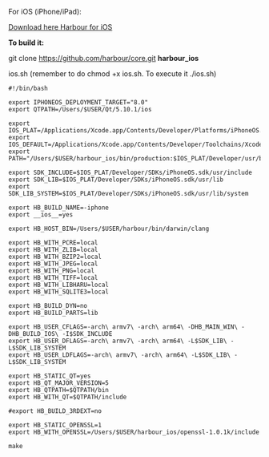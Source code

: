 For iOS (iPhone/iPad):

[Download here Harbour for iOS](https://bitbucket.org/fivetech/harbour-xharbour-builds/downloads/harbour_ios_20160401.zip)

**To build it:**

git clone https://github.com/harbour/core.git **harbour_ios**

ios.sh      (remember to do chmod +x ios.sh. To execute it ./ios.sh)
```
#!/bin/bash

export IPHONEOS_DEPLOYMENT_TARGET="8.0"
export QTPATH=/Users/$USER/Qt/5.10.1/ios

export IOS_PLAT=/Applications/Xcode.app/Contents/Developer/Platforms/iPhoneOS.platform
export IOS_DEFAULT=/Applications/Xcode.app/Contents/Developer/Toolchains/XcodeDefault.xctoolchain
export PATH="/Users/$USER/harbour_ios/bin/production:$IOS_PLAT/Developer/usr/bin:$IOS_PLAT/Developer/usr/local/bin:$IOS_PLAT/usr/bin:$IOS_PLAT/usr/local/bin:/Applications/Xcode.app/Contents/Developer/Tools:$IOS_DEFAULT/usr/bin:$IOS_DEFAULT/usr/libexec:/usr/bin:/bin:/usr/sbin:/sbin:/usr/local/bin"

export SDK_INCLUDE=$IOS_PLAT/Developer/SDKs/iPhoneOS.sdk/usr/include
export SDK_LIB=$IOS_PLAT/Developer/SDKs/iPhoneOS.sdk/usr/lib
export SDK_LIB_SYSTEM=$IOS_PLAT/Developer/SDKs/iPhoneOS.sdk/usr/lib/system

export HB_BUILD_NAME=-iphone
export __ios__=yes

export HB_HOST_BIN=/Users/$USER/harbour/bin/darwin/clang

export HB_WITH_PCRE=local
export HB_WITH_ZLIB=local
export HB_WITH_BZIP2=local
export HB_WITH_JPEG=local
export HB_WITH_PNG=local
export HB_WITH_TIFF=local
export HB_WITH_LIBHARU=local
export HB_WITH_SQLITE3=local

export HB_BUILD_DYN=no
export HB_BUILD_PARTS=lib

export HB_USER_CFLAGS=-arch\ armv7\ -arch\ arm64\ -DHB_MAIN_WIN\ -DHB_BUILD_IOS\ -I$SDK_INCLUDE
export HB_USER_DFLAGS=-arch\ armv7\ -arch\ arm64\ -L$SDK_LIB\ -L$SDK_LIB_SYSTEM
export HB_USER_LDFLAGS=-arch\ armv7\ -arch\ arm64\ -L$SDK_LIB\ -L$SDK_LIB_SYSTEM

export HB_STATIC_QT=yes
export HB_QT_MAJOR_VERSION=5
export HB_QTPATH=$QTPATH/bin
export HB_WITH_QT=$QTPATH/include

#export HB_BUILD_3RDEXT=no

export HB_STATIC_OPENSSL=1
export HB_WITH_OPENSSL=/Users/$USER/harbour_ios/openssl-1.0.1k/include

make
```